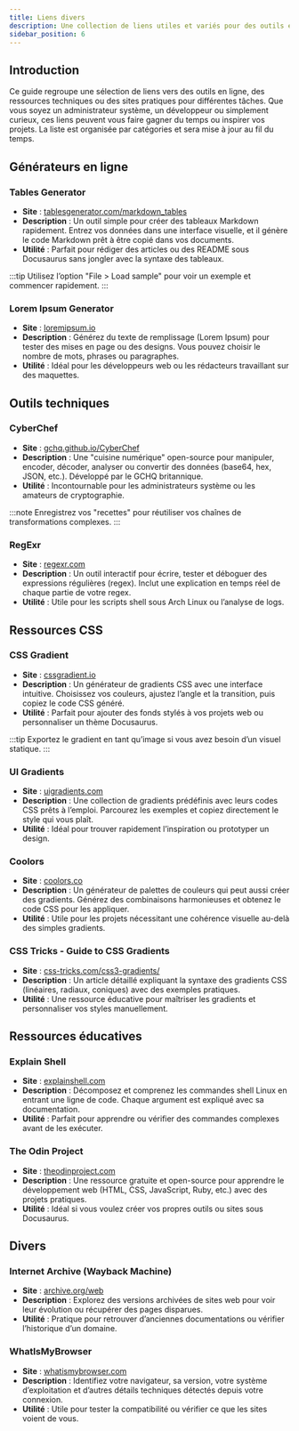 ```yaml
---
title: Liens divers
description: Une collection de liens utiles et variés pour des outils en ligne, ressources techniques et plus encore
sidebar_position: 6
---
```


## Introduction

Ce guide regroupe une sélection de liens vers des outils en ligne, des ressources techniques ou des sites pratiques pour différentes tâches. Que vous soyez un administrateur système, un développeur ou simplement curieux, ces liens peuvent vous faire gagner du temps ou inspirer vos projets. La liste est organisée par catégories et sera mise à jour au fil du temps.

## Générateurs en ligne

### Tables Generator

- **Site** : [tablesgenerator.com/markdown_tables](https://www.tablesgenerator.com/markdown_tables)
- **Description** : Un outil simple pour créer des tableaux Markdown rapidement. Entrez vos données dans une interface visuelle, et il génère le code Markdown prêt à être copié dans vos documents.
- **Utilité** : Parfait pour rédiger des articles ou des README sous Docusaurus sans jongler avec la syntaxe des tableaux.

:::tip
Utilisez l’option "File > Load sample" pour voir un exemple et commencer rapidement.
:::

### Lorem Ipsum Generator

- **Site** : [loremipsum.io](https://loremipsum.io)
- **Description** : Générez du texte de remplissage (Lorem Ipsum) pour tester des mises en page ou des designs. Vous pouvez choisir le nombre de mots, phrases ou paragraphes.
- **Utilité** : Idéal pour les développeurs web ou les rédacteurs travaillant sur des maquettes.

## Outils techniques

### CyberChef

- **Site** : [gchq.github.io/CyberChef](https://gchq.github.io/CyberChef)
- **Description** : Une "cuisine numérique" open-source pour manipuler, encoder, décoder, analyser ou convertir des données (base64, hex, JSON, etc.). Développé par le GCHQ britannique.
- **Utilité** : Incontournable pour les administrateurs système ou les amateurs de cryptographie.

:::note
Enregistrez vos "recettes" pour réutiliser vos chaînes de transformations complexes.
:::

### RegExr

- **Site** : [regexr.com](https://regexr.com)
- **Description** : Un outil interactif pour écrire, tester et déboguer des expressions régulières (regex). Inclut une explication en temps réel de chaque partie de votre regex.
- **Utilité** : Utile pour les scripts shell sous Arch Linux ou l’analyse de logs.

## Ressources CSS

### CSS Gradient

- **Site** : [cssgradient.io](https://cssgradient.io)
- **Description** : Un générateur de gradients CSS avec une interface intuitive. Choisissez vos couleurs, ajustez l’angle et la transition, puis copiez le code CSS généré.
- **Utilité** : Parfait pour ajouter des fonds stylés à vos projets web ou personnaliser un thème Docusaurus.

:::tip
Exportez le gradient en tant qu’image si vous avez besoin d’un visuel statique.
:::

### UI Gradients

- **Site** : [uigradients.com](https://uigradients.com)
- **Description** : Une collection de gradients prédéfinis avec leurs codes CSS prêts à l’emploi. Parcourez les exemples et copiez directement le style qui vous plaît.
- **Utilité** : Idéal pour trouver rapidement l’inspiration ou prototyper un design.

### Coolors

- **Site** : [coolors.co](https://coolors.co)
- **Description** : Un générateur de palettes de couleurs qui peut aussi créer des gradients. Générez des combinaisons harmonieuses et obtenez le code CSS pour les appliquer.
- **Utilité** : Utile pour les projets nécessitant une cohérence visuelle au-delà des simples gradients.

### CSS Tricks - Guide to CSS Gradients

- **Site** : [css-tricks.com/css3-gradients/](https://css-tricks.com/css3-gradients/)
- **Description** : Un article détaillé expliquant la syntaxe des gradients CSS (linéaires, radiaux, coniques) avec des exemples pratiques.
- **Utilité** : Une ressource éducative pour maîtriser les gradients et personnaliser vos styles manuellement.

## Ressources éducatives

### Explain Shell

- **Site** : [explainshell.com](https://explainshell.com)
- **Description** : Décomposez et comprenez les commandes shell Linux en entrant une ligne de code. Chaque argument est expliqué avec sa documentation.
- **Utilité** : Parfait pour apprendre ou vérifier des commandes complexes avant de les exécuter.

### The Odin Project

- **Site** : [theodinproject.com](https://theodinproject.com)
- **Description** : Une ressource gratuite et open-source pour apprendre le développement web (HTML, CSS, JavaScript, Ruby, etc.) avec des projets pratiques.
- **Utilité** : Idéal si vous voulez créer vos propres outils ou sites sous Docusaurus.

## Divers

### Internet Archive (Wayback Machine)

- **Site** : [archive.org/web](https://archive.org/web)
- **Description** : Explorez des versions archivées de sites web pour voir leur évolution ou récupérer des pages disparues.
- **Utilité** : Pratique pour retrouver d’anciennes documentations ou vérifier l’historique d’un domaine.

### WhatIsMyBrowser

- **Site** : [whatismybrowser.com](https://whatismybrowser.com)
- **Description** : Identifiez votre navigateur, sa version, votre système d’exploitation et d’autres détails techniques détectés depuis votre connexion.
- **Utilité** : Utile pour tester la compatibilité ou vérifier ce que les sites voient de vous.
